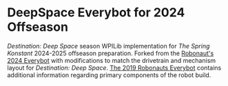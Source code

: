 # DeepSpace Everybot for 2024 Offseason

_Destination: Deep Space_ season WPILib implementation for _The Spring Konstant_ 2024-2025 offseason
preparation. Forked from the [Robonaut's 2024 Everybot](https://github.com/Robonauts-Everybot/Everybot-2024-Code)
with modifications to match the drivetrain and mechanism layout for _Destination: Deep Space_.
[The 2019 Robonauts Everybot](https://docs.google.com/document/d/1pEsLkgUG7i3epZ7-QSk-Z2W7KSMtlysYNkRKIm_ARFI/edit#heading=h.82gn72mtpfrc)
contains additional information regarding primary components of the robot build.
